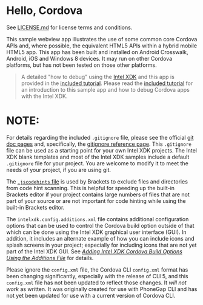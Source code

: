 # Hello, Cordova

See [LICENSE.md][] for license terms and conditions.

  [LICENSE.md]: LICENSE.md

This sample webview app illustrates the use of some common core Cordova APIs
and, where possible, the equivalent HTML5 APIs within a hybrid mobile HTML5 app.
This app has been built and installed on Android Crosswalk, Android, iOS
and Windows 8 devices. It may run on other Cordova platforms, but has not been
tested on those other platforms.

> A detailed "how to debug" using the [Intel XDK][1] and this app is provided in
> the [included tutorial][]. Please read the [included tutorial][] for an 
> introduction to this sample app and how to debug Cordova apps with the Intel XDK.

[included tutorial]: docs/README.md
[1]: <http://xdk.intel.com>

# NOTE:

For details regarding the included `.gitignore` file, please see the official
[git doc pages][2] and, specifically, the [gitignore reference page][3]. This 
`.gitignore` file can be used as a starting point for your own Intel XDK
projects. The Intel XDK blank templates and most of the Intel XDK samples
include a default `.gitignore` file for your project. You are welcome to
modify it to meet the needs of your project, if you are using git.

[2]: <http://git-scm.com/doc>
[3]: <http://git-scm.com/docs/gitignore>

The [`.jscodehints` file][] is used by Brackets to exclude files and directories
from code hint scanning. This is helpful for speeding up the built-in
Brackets editor if your project contains large numbers of files that are not 
part of your source or are not important for code hinting while using the
built-in Brackets editor.

[`.jscodehints` file]: <https://github.com/adobe/brackets/wiki/JavaScript-Code-Hints#configuration>

The `intelxdk.config.additions.xml` file contains additional configuration 
options that can be used to control the Cordova build option outside of that
which can be done using the Intel XDK graphical user interface (GUI). In addition,
it includes an alternate example of how you can include icons and splash screens
in your project; especially for including icons that are not yet part of the
Intel XDK GUI. See [_Adding Intel XDK Cordova Build Options Using the Additions
File_][4] for details.

[4]: <https://software.intel.com/en-us/xdk/docs/adding-special-build-options-to-your-xdk-cordova-app-with-the-intelxdk-config-additions-xml-file>

Please ignore the `config.xml` file, the Cordova CLI `config.xml` format has
been changing significantly, especially with the release of CLI 5, and this
`config.xml` file has not been updated to reflect those changes. It _will not
work_ as written. It was originally created for use with PhoneGap CLI and has
not yet been updated for use with a current version of Cordova CLI.
